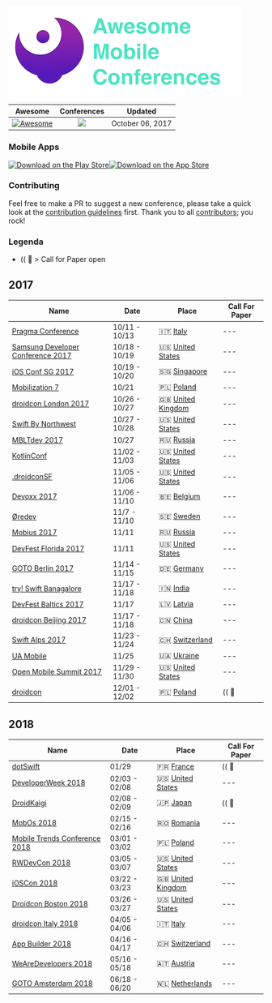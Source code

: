 ![](https://raw.githubusercontent.com/AwesomeMobileConferences/awesome-mobile-conferences/master/.github/Awesome%20Conference.png)
 
<!-- 

PLEASE DO NOT UPDATE THIS FILE, UPDATE CONTENTS.JSON INSTEAD. THANK YOU :-)

 -->



| Awesome | Conferences | Updated
| :-: | :-: | :-: 
[![Awesome](https://cdn.rawgit.com/sindresorhus/awesome/d7305f38d29fed78fa85652e3a63e154dd8e8829/media/badge.svg)](https://github.com/sindresorhus/awesome) | ![](https://img.shields.io/badge/conferences-38-orange.svg) | October 06, 2017

### Mobile Apps

[![Download on the Play Store](https://raw.githubusercontent.com/matteocrippa/awesome-mobile-conferences-android/master/.github/google-play-badge.png)](https://play.google.com/store/apps/details?id=conference.mobile.awesome.boostco.de.amc)[![Download on the App Store](https://github.com/AwesomeMobileConferences/awesome-mobile-conferences/blob/master/.github/appstore.png?raw=true)](https://itunes.apple.com/us/app/awesome-mobile-conferences/id1289255473?ls=1&mt=8)

### Contributing

Feel free to make a PR to suggest a new conference, please take a quick look at the [contribution guidelines](.github/CONTRIBUTING.md) first. Thank you to all [contributors](https://github.com/AwesomeMobileConferences/awesome-mobile-conferences/graphs/contributors); you rock!


### Legenda

- (( 📢  > Call for Paper open
## 2017

| Name | Date | Place | Call For Paper |
| --- | --- | --- | --- |
| [Pragma Conference](https://pragmaconference.com) | 10/11 - 10/13|🇮🇹 [Italy](https://www.google.com/maps/search/?api=1&query=Via+Baldassarre+Longhena+42%2C+Verona%2C+Italy)| --- |
| [Samsung Developer Conference 2017](https://www.sdc2017.com) | 10/18 - 10/19|🇺🇸 [United States](https://www.google.com/maps/search/?api=1&query=747+Howard+St%2C+San+Francisco%2C+CA+94103%2C+USA)| --- |
| [iOS Conf SG 2017](http://iosconf.sg) | 10/19 - 10/20|🇸🇬 [Singapore](https://www.google.com/maps/search/?api=1&query=Theatre+for+the+Arts%2C+Nanyang+Polytechnic%2C+Singapore)| --- |
| [Mobilization 7](http://2017.mobilization.pl) | 10/21|🇵🇱 [Poland](https://www.google.com/maps/search/?api=1&query=Hala+Expo+al.+Politechniki+4+%C5%81%C3%B3d%C5%BA)| --- |
| [droidcon London 2017](https://skillsmatter.com/conferences/8265-droidcon-london-2017) | 10/26 - 10/27|🇬🇧 [United Kingdom](https://www.google.com/maps/search/?api=1&query=10+South+Pl%2C+London+EC2M+7EB%2C+UK)| --- |
| [Swift By Northwest](https://swiftbynorthwest.com) | 10/27 - 10/28|🇺🇸 [United States](https://www.google.com/maps/search/?api=1&query=18118+International+Blvd%2C+Seattle%2C+WA+98188)| --- |
| [MBLTdev 2017](https://mbltdev.ru/en) | 10/27|🇷🇺 [Russia](https://www.google.com/maps/search/?api=1&query=Bersenevskaya+Haberezhnaya%2C+6%2C+Moskva%2C+Russia%2C+119072)| --- |
| [KotlinConf](https://kotlinconf.com) | 11/02 - 11/03|🇺🇸 [United States](https://www.google.com/maps/search/?api=1&query=Pier+27%2C+The+Embarcadero%2C+San+Francisco%2C+CA+94111)| --- |
| [.droidconSF](https://sf.droidcon.com) | 11/05 - 11/06|🇺🇸 [United States](https://www.google.com/maps/search/?api=1&query=Mission+Bay+Conference+Center%2C+San+Francisco)| --- |
| [Devoxx 2017](https://devoxx.be) | 11/06 - 11/10|🇧🇪 [Belgium](https://www.google.com/maps/search/?api=1&query=Kinepolis+Antwerp%2C+Groenendaallaan+394%2C+2030+Antwerp%2C+Belgium)| --- |
| [Øredev](http://www.oredev.org) | 11/7 - 11/10|🇸🇪 [Sweden](https://www.google.com/maps/search/?api=1&query=%C3%96redev+AB%2C+Hans+Michelsensgatan+10%2C+3rd+floor%2C+SE-211+20+Malm%C3%B6%2C+Sweden)| --- |
| [Mobius 2017](https://mobiusconf.com/en/) | 11/11|🇷🇺 [Russia](https://www.google.com/maps/search/?api=1&query=Radisson+Slavyanskaya%2C+Europe+Square+2%2C+Moscow)| --- |
| [DevFest Florida 2017](https://devfestflorida.org/) | 11/11|🇺🇸 [United States](https://www.google.com/maps/search/?api=1&query=Disney%27s+Contemporary+Resort%2C+4600+North+World+Dr.%2C+Orlando%2C+FL+32830+United+States)| --- |
| [GOTO Berlin 2017](https://gotober.com) | 11/14 - 11/15|🇩🇪 [Germany](https://www.google.com/maps/search/?api=1&query=bcc%2C+Alexanderstra%C3%9Fe+11%2C+10178+Berlin)| --- |
| [try! Swift Banagalore](https://www.tryswift.co/events/2017/bangalore/) | 11/17 - 11/18|🇮🇳 [India](https://www.google.com/maps/search/?api=1&query=30%2C+Magrath+Rd%2C+Ashok+Nagar%2C+Bengaluru%2C+Karnataka+560025)| --- |
| [DevFest Baltics 2017](https://devfest.gdg.lv/) | 11/17|🇱🇻 [Latvia](https://www.google.com/maps/search/?api=1&query=%C4%B6%C4%ABpsalas+iela%2C+R%C4%ABga%2C+LV-1048%2C+Latvija)| --- |
| [droidcon Beijing 2017](http://droidcon.cfict.com.cn) | 11/17 - 11/18|🇨🇳 [China](https://www.google.com/maps/search/?api=1&query=Beijing)| --- |
| [Swift Alps 2017](https://skillsmatter.com/conferences/9319-ioscon-2018-the-conference-for-ios-and-swift-developers) | 11/23 - 11/24|🇨🇭 [Switzerland](https://www.google.com/maps/search/?api=1&query=Crans-Montana%2C+Switzerland)| --- |
| [UA Mobile](http://www.uamobile.org) | 11/25|🇺🇦 [Ukraine](https://www.google.com/maps/search/?api=1&query=Kyiv%2C+Stolichne+shose+103%2C+Ramada+Encore+Kiev+hotel)| --- |
| [Open Mobile Summit 2017](http://www.openmobilemedia.com/san-francisco/) | 11/29 - 11/30|🇺🇸 [United States](https://www.google.com/maps/search/?api=1&query=GRAND+HYATT+SAN+FRANCISCO%2C+SAN+FRANCISCO%2C+USA)| --- |
| [droidcon](http://droidcon.pl/#/) | 12/01 - 12/02|🇵🇱 [Poland](https://www.google.com/maps/search/?api=1&query=WPiA+Jagiellonian+University%2C+ul.+Krupnicza+33a%2C+Krak%C3%B3w)| (( 📢 |

## 2018

| Name | Date | Place | Call For Paper |
| --- | --- | --- | --- |
| [dotSwift](https://2018.dotswift.io) | 01/29|🇫🇷 [France](https://www.google.com/maps/search/?api=1&query=Th%C3%A9%C3%A2tre+de+Paris%2C+15+Rue+Blanche%2C+75009+Paris)| (( 📢 |
| [DeveloperWeek 2018](http://www.developerweek.com) | 02/03 - 02/08|🇺🇸 [United States](https://www.google.com/maps/search/?api=1&query=550+10th+Street%2C+Oakland%2C+CA+94607)| --- |
| [DroidKaigi](https://droidkaigi.jp/2018/en/) | 02/08 - 02/09|🇯🇵 [Japan](https://www.google.com/maps/search/?api=1&query=Bellesalle+Shinjuku+Grand+Conference+Center%2C+Shinjuku+City%2C+Tokyo+160-0023)| (( 📢 |
| [MobOs 2018](http://romobos.com) | 02/15 - 02/16|🇷🇴 [Romania](https://www.google.com/maps/search/?api=1&query=Cluj+Napoca)| --- |
| [Mobile Trends Conference 2018](http://www.mobiletrends.pl) | 03/01 - 03/02|🇵🇱 [Poland](https://www.google.com/maps/search/?api=1&query=Krak%C3%B3w)| --- |
| [RWDevCon 2018](https://www.rwdevcon.com) | 03/05 - 03/07|🇺🇸 [United States](https://www.google.com/maps/search/?api=1&query=The+Westin+Alexandria+Hotel%2C+VA)| --- |
| [iOSCon 2018](https://skillsmatter.com/conferences/9319-ioscon-2018-the-conference-for-ios-and-swift-developers) | 03/22 - 03/23|🇬🇧 [United Kingdom](https://www.google.com/maps/search/?api=1&query=10+South+Pl%2C+London+EC2M+7EB%2C+UK)| --- |
| [Droidcon Boston 2018](http://www.droidcon-boston.com) | 03/26 - 03/27|🇺🇸 [United States](https://www.google.com/maps/search/?api=1&query=Calderwood+Pavilion%2C+527+Tremont+Street%2C+Boston%2C+MA+02116%2C+United+States)| --- |
| [droidcon Italy 2018](http://it.droidcon.com/2018/) | 04/05 - 04/06|🇮🇹 [Italy](https://www.google.com/maps/search/?api=1&query=Via+Nizza%2C+280%2C+10126+Torino+TO%2C+Italy)| --- |
| [App Builder 2018](https://appbuilders.ch) | 04/16 - 04/17|🇨🇭 [Switzerland](https://www.google.com/maps/search/?api=1&query=Lugano%2C+Switzerland)| --- |
| [WeAreDevelopers 2018](https://www.wearedevelopers.com/congress/) | 05/16 - 05/18|🇦🇹 [Austria](https://www.google.com/maps/search/?api=1&query=Bruno-Kreisky-Platz+1%2C+1220+Wien%2C+Austria)| --- |
| [GOTO Amsterdam 2018](https://gotoams.nl) | 06/18 - 06/20|🇳🇱 [Netherlands](https://www.google.com/maps/search/?api=1&query=Beurs+van+Berlage%2C+Damrak+243%2C+1012+ZJ+Amsterdam)| --- |
